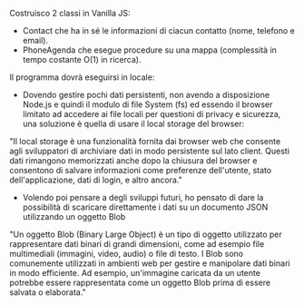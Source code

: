 Costruisco 2 classi in Vanilla JS:
- Contact che ha in sé le informazioni di ciacun contatto (nome, telefono e email).
- PhoneAgenda che esegue procedure su una mappa (complessità in tempo costante O(1) in ricerca).

Il programma dovrà eseguirsi in locale:

- Dovendo gestire pochi dati persistenti, non avendo a disposizione Node.js e quindi il modulo di file System (fs) ed essendo il browser limitato ad accedere ai file locali per questioni di privacy e sicurezza, una soluzione è quella di usare il local storage del browser:

"Il local storage è una funzionalità fornita dai browser web che consente agli sviluppatori di archiviare dati in modo persistente sul lato client. Questi dati rimangono memorizzati anche dopo la chiusura del browser e consentono di salvare informazioni come preferenze dell'utente, stato dell'applicazione, dati di login, e altro ancora."

- Volendo poi pensare a degli sviluppi futuri, ho pensato di dare la possibilità di scaricare direttamente i dati su un documento JSON utilizzando un oggetto Blob

"Un oggetto Blob (Binary Large Object) è un tipo di oggetto utilizzato per rappresentare dati binari di grandi dimensioni, come ad esempio file multimediali (immagini, video, audio) o file di testo. I Blob sono comunemente utilizzati in ambienti web per gestire e manipolare dati binari in modo efficiente. Ad esempio, un'immagine caricata da un utente potrebbe essere rappresentata come un oggetto Blob prima di essere salvata o elaborata."